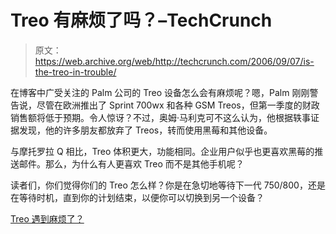 # Treo 有麻烦了吗？–TechCrunch

> 原文：<https://web.archive.org/web/http://techcrunch.com/2006/09/07/is-the-treo-in-trouble/>

在博客中广受关注的 Palm 公司的 Treo 设备怎么会有麻烦呢？嗯，Palm 刚刚警告说，尽管在欧洲推出了 Sprint 700wx 和各种 GSM Treos，但第一季度的财政销售额将低于预期。令人惊讶？不过，奥姆·马利克可不这么认为，他根据轶事证据发现，他的许多朋友都放弃了 Treos，转而使用黑莓和其他设备。

与摩托罗拉 Q 相比，Treo 体积更大，功能相同。企业用户似乎也更喜欢黑莓的推送邮件。那么，为什么有人更喜欢 Treo 而不是其他手机呢？

读者们，你们觉得你们的 Treo 怎么样？你是在急切地等待下一代 750/800，还是在等待时机，直到你的计划结束，以便你可以切换到另一个设备？

[Treo 遇到麻烦了？](https://web.archive.org/web/20210119131834/http://mobile.gigaom.com/2006/09/07/treo-in-trouble/)